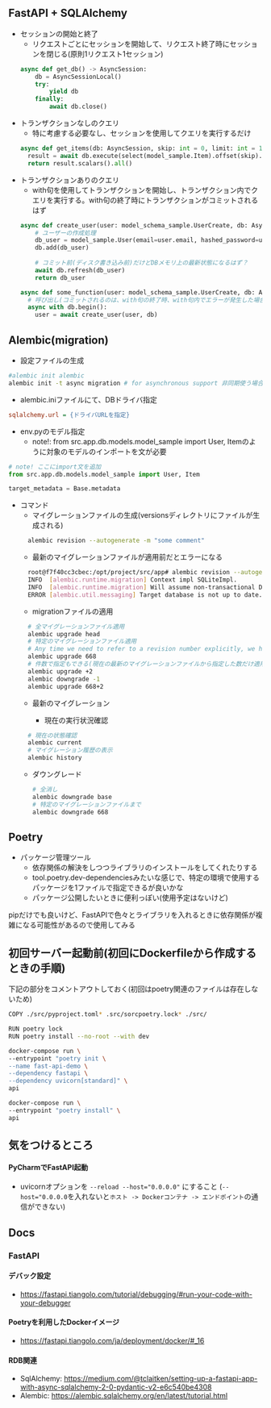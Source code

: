 ## FastAPI + SQLAlchemy

- セッションの開始と終了
    - リクエストごとにセッションを開始して、リクエスト終了時にセッションを閉じる(原則1リクエスト1セッション)
  ```python
  async def get_db() -> AsyncSession:
      db = AsyncSessionLocal()
      try:
          yield db
      finally:
          await db.close()
  ```
- トランザクションなしのクエリ
    - 特に考慮する必要なし、セッションを使用してクエリを実行するだけ
  ```python
  async def get_items(db: AsyncSession, skip: int = 0, limit: int = 100):
    result = await db.execute(select(model_sample.Item).offset(skip).limit(limit))
    return result.scalars().all()
  ```
- トランザクションありのクエリ
    - with句を使用してトランザクションを開始し、トランザクション内でクエリを実行する。with句の終了時にトランザクションがコミットされるはず
  ```python
  async def create_user(user: model_schema_sample.UserCreate, db: AsyncSession):
      # ユーザーの作成処理
      db_user = model_sample.User(email=user.email, hashed_password=user.password)
      db.add(db_user)
      
      # コミット前(ディスク書き込み前)だけどDBメモリ上の最新状態になるはず？
      await db.refresh(db_user)
      return db_user
  
  async def some_function(user: model_schema_sample.UserCreate, db: AsyncSession):  
    # 呼び出し(コミットされるのは、with句の終了時、with句内でエラーが発生した場合はロールバックされるはず)
    async with db.begin():
      user = await create_user(user, db)
    ```

## Alembic(migration)

- 設定ファイルの生成

```sh
#alembic init alembic
alembic init -t async migration # for asynchronous support 非同期使う場合はこっち
```

- alembic.iniファイルにて、DBドライバ指定

```ini
sqlalchemy.url = {ドライバURLを指定}
```

- env.pyのモデル指定
    - note!: from src.app.db.models.model_sample import User, Itemのように対象のモデルのインポートを文が必要

```python
# note! ここにimport文を追加
from src.app.db.models.model_sample import User, Item

target_metadata = Base.metadata
```

- コマンド
    - マイグレーションファイルの生成(versionsディレクトリにファイルが生成される)
  ```sh
    alembic revision --autogenerate -m "some comment"
  ```
    - 最新のマイグレーションファイルが適用前だとエラーになる
    ```sh
      root@f7f40cc3cbec:/opt/project/src/app# alembic revision --autogenerate -m "add cloumn to user table"
      INFO  [alembic.runtime.migration] Context impl SQLiteImpl.
      INFO  [alembic.runtime.migration] Will assume non-transactional DDL.
      ERROR [alembic.util.messaging] Target database is not up to date.
     ```
    - migrationファイルの適用
  ```sh
    # 全マイグレーションファイル適用
    alembic upgrade head
    # 特定のマイグレーションファイル適用
    # Any time we need to refer to a revision number explicitly, we have the option to use a partial number. As long as this number uniquely identifies the version, it may be used in any command in any place that version numbers are accepted:
    alembic upgrade 668
    # 件数で指定もできる(現在の最新のマイグレーションファイルから指定した数だけ適用)
    alembic upgrade +2
    alembic downgrade -1
    alembic upgrade 668+2
  ```
    - 最新のマイグレーション

        - 現在の実行状況確認
  ```sh
    # 現在の状態確認
    alembic current
    # マイグレーション履歴の表示
    alembic history
  ```
    - ダウングレード
      ```sh
      # 全消し
      alembic downgrade base
      # 特定のマイグレーションファイルまで
      alembic downgrade 668
      ```

## Poetry

- パッケージ管理ツール
    - 依存関係の解決をしつつライブラリのインストールをしてくれたりする
    - tool.poetry.dev-dependenciesみたいな感じで、特定の環境で使用するパッケージを1ファイルで指定できるが良いかな
    - パッケージ公開したいときに便利っぽい(使用予定はないけど)

pipだけでも良いけど、FastAPIで色々とライブラリを入れるときに依存関係が複雑になる可能性があるので使用してみる

## 初回サーバー起動前(初回にDockerfileから作成するときの手順)

下記の部分をコメントアウトしておく(初回はpoetry関連のファイルは存在しないため)

```sh
COPY ./src/pyproject.toml* .src/sorcpoetry.lock* ./src/

RUN poetry lock
RUN poetry install --no-root --with dev
```

```sh
docker-compose run \
--entrypoint "poetry init \
--name fast-api-demo \
--dependency fastapi \
--dependency uvicorn[standard]" \
api
```

```sh
docker-compose run \
--entrypoint "poetry install" \
api
```

## 気をつけるところ

#### PyCharmでFastAPI起動

- uvicornオプションを `--reload --host="0.0.0.0"` にすること
  (`--host="0.0.0.0`を入れないと`ホスト -> Dockerコンテナ -> エンドポイント`の通信ができない)

## Docs

### FastAPI

#### デバック設定

- https://fastapi.tiangolo.com/tutorial/debugging/#run-your-code-with-your-debugger

#### Poetryを利用したDockerイメージ

- https://fastapi.tiangolo.com/ja/deployment/docker/#_16

#### RDB関連

- SqlAlchemy: https://medium.com/@tclaitken/setting-up-a-fastapi-app-with-async-sqlalchemy-2-0-pydantic-v2-e6c540be4308
- Alembic: https://alembic.sqlalchemy.org/en/latest/tutorial.html

